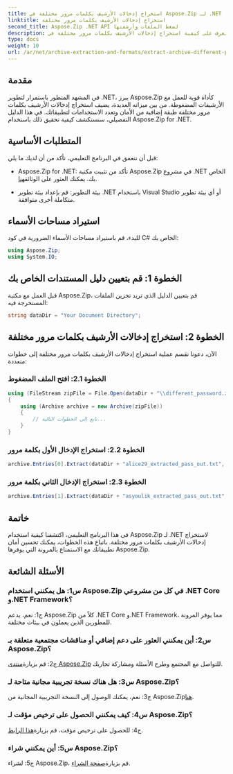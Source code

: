 ```yaml
---
title: استخراج إدخالات الأرشيف بكلمات مرور مختلفة في Aspose.Zip لـ .NET
linktitle: استخراج إدخالات الأرشيف بكلمات مرور مختلفة
second_title: Aspose.Zip .NET API لضغط الملفات وأرشفتها
description: تعرف على كيفية استخراج إدخالات الأرشيف بكلمات مرور مختلفة في Aspose.Zip لـ .NET. تعزيز الأمان والمرونة في تطبيقاتك.
type: docs
weight: 10
url: /ar/net/archive-extraction-and-formats/extract-archive-different-passwords/
---
```

## مقدمة

في المشهد المتطور باستمرار لتطوير .NET، يبرز Aspose.Zip كأداة قوية للعمل مع الأرشيفات المضغوطة. من بين ميزاته العديدة، يضيف استخراج إدخالات الأرشيف بكلمات مرور مختلفة طبقة إضافية من الأمان وتعدد الاستخدامات لتطبيقاتك. في هذا الدليل التفصيلي، سنستكشف كيفية تحقيق ذلك باستخدام Aspose.Zip for .NET.

## المتطلبات الأساسية

قبل أن نتعمق في البرنامج التعليمي، تأكد من أن لديك ما يلي:

-  Aspose.Zip for .NET: تأكد من تثبيت مكتبة Aspose.Zip في مشروع .NET الخاص بك. يمكنك العثور على الوثائق[هنا](https://reference.aspose.com/zip/net/).

- بيئة التطوير: قم بإعداد بيئة تطوير .NET باستخدام Visual Studio أو أي بيئة تطوير متكاملة أخرى متوافقة.

## استيراد مساحات الأسماء

للبدء، قم باستيراد مساحات الأسماء الضرورية في كود C# الخاص بك:

```csharp
using Aspose.Zip;
using System.IO;
```

## الخطوة 1: قم بتعيين دليل المستندات الخاص بك

قبل العمل مع مكتبة Aspose.Zip، قم بتعيين الدليل الذي تريد تخزين الملفات المستخرجة فيه:

```csharp
string dataDir = "Your Document Directory";
```

## الخطوة 2: استخراج إدخالات الأرشيف بكلمات مرور مختلفة

الآن، دعونا نقسم عملية استخراج إدخالات الأرشيف بكلمات مرور مختلفة إلى خطوات متعددة:

### الخطوة 2.1: افتح الملف المضغوط

```csharp
using (FileStream zipFile = File.Open(dataDir + "\\different_password.zip", FileMode.Open))
{
    using (Archive archive = new Archive(zipFile))
    {
        // تابع إلى الخطوات التالية...
    }
}
```

### الخطوة 2.2: استخراج الإدخال الأول بكلمة مرور

```csharp
archive.Entries[0].Extract(dataDir + "alice29_extracted_pass_out.txt", "first_pass");
```

### الخطوة 2.3: استخراج الإدخال الثاني بكلمة مرور

```csharp
archive.Entries[1].Extract(dataDir + "asyoulik_extracted_pass_out.txt", "second_pass");
```

## خاتمة

في هذا البرنامج التعليمي، اكتشفنا كيفية استخدام Aspose.Zip لـ .NET لاستخراج إدخالات الأرشيف بكلمات مرور مختلفة. باتباع هذه الخطوات، يمكنك تحسين أمان تطبيقاتك مع الاستمتاع بالمرونة التي يوفرها Aspose.Zip.

## الأسئلة الشائعة

### س1: هل يمكنني استخدام Aspose.Zip في كل من مشروعي .NET Core و.NET Framework؟

ج1: نعم، يدعم Aspose.Zip كلاً من .NET Core و.NET Framework، مما يوفر المرونة للمطورين الذين يعملون في بيئات مختلفة.

### س2: أين يمكنني العثور على دعم إضافي أو مناقشات مجتمعية متعلقة بـ Aspose.Zip؟

 ج2: قم بزيارة[منتدى Aspose.Zip](https://forum.aspose.com/c/zip/37) للتواصل مع المجتمع وطرح الأسئلة ومشاركة تجاربك.

### س3: هل هناك نسخة تجريبية مجانية متاحة لـ Aspose.Zip؟

 ج3: نعم، يمكنك الوصول إلى النسخة التجريبية المجانية من Aspose.Zip[هنا](https://releases.aspose.com/).

### س4: كيف يمكنني الحصول على ترخيص مؤقت لـ Aspose.Zip؟

 ج4: للحصول على ترخيص مؤقت، قم بزيارة[هذا الرابط](https://purchase.aspose.com/temporary-license/).

### س5: أين يمكنني شراء Aspose.Zip؟

 ج5: لشراء Aspose.Zip، قم بزيارة[صفحة الشراء](https://purchase.aspose.com/buy).